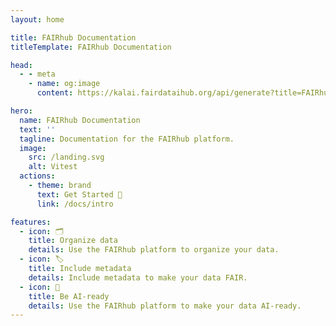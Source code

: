 ```yaml
---
layout: home

title: FAIRhub Documentation
titleTemplate: FAIRhub Documentation

head:
  - - meta
    - name: og:image
      content: https://kalai.fairdataihub.org/api/generate?title=FAIRhub%20Documentation&description=&app=fairhub&org=ai-readi

hero:
  name: FAIRhub Documentation
  text: ''
  tagline: Documentation for the FAIRhub platform.
  image:
    src: /landing.svg
    alt: Vitest
  actions:
    - theme: brand
      text: Get Started 🚀
      link: /docs/intro

features:
  - icon: 🗂️
    title: Organize data
    details: Use the FAIRhub platform to organize your data.
  - icon: 🏷️
    title: Include metadata
    details: Include metadata to make your data FAIR.
  - icon: 🤖
    title: Be AI-ready
    details: Use the FAIRhub platform to make your data AI-ready.
---
```

